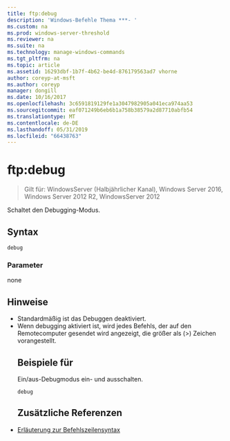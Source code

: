 ```yaml
---
title: ftp:debug
description: 'Windows-Befehle Thema ***- '
ms.custom: na
ms.prod: windows-server-threshold
ms.reviewer: na
ms.suite: na
ms.technology: manage-windows-commands
ms.tgt_pltfrm: na
ms.topic: article
ms.assetid: 16293dbf-1b7f-4b62-be4d-876179563ad7 vhorne
author: coreyp-at-msft
ms.author: coreyp
manager: dongill
ms.date: 10/16/2017
ms.openlocfilehash: 3c6591819129fe1a3047982905a041eca974aa53
ms.sourcegitcommit: eaf071249b6eb6b1a758b38579a2d87710abfb54
ms.translationtype: MT
ms.contentlocale: de-DE
ms.lasthandoff: 05/31/2019
ms.locfileid: "66438763"
---
```

# <a name="ftpdebug"></a>ftp:debug

>Gilt für: WindowsServer (Halbjährlicher Kanal), Windows Server 2016, Windows Server 2012 R2, WindowsServer 2012

Schaltet den Debugging-Modus.   
## <a name="syntax"></a>Syntax  
```  
debug  
```  
### <a name="parameters"></a>Parameter  
none  
## <a name="remarks"></a>Hinweise  
- Standardmäßig ist das Debuggen deaktiviert.  
- Wenn debugging aktiviert ist, wird jedes Befehls, der auf den Remotecomputer gesendet wird angezeigt, die größer als (>) Zeichen vorangestellt.  
  ## <a name="BKMK_Examples"></a>Beispiele für  
  Ein/aus-Debugmodus ein- und ausschalten.  
  ```  
  debug  
  ```  
  ## <a name="additional-references"></a>Zusätzliche Referenzen  
- [Erläuterung zur Befehlszeilensyntax](command-line-syntax-key.md)  
